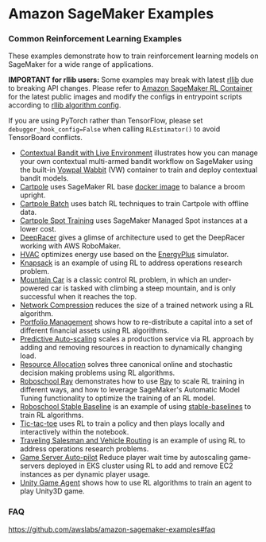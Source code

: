 # Amazon SageMaker Examples

### Common Reinforcement Learning Examples

These examples demonstrate how to train reinforcement learning models on SageMaker for a wide range of applications.

**IMPORTANT for rllib users:** Some examples may break with latest [rllib](https://docs.ray.io/en/latest/rllib.html) due to breaking API changes. Please refer to [Amazon SageMaker RL Container](https://github.com/aws/sagemaker-rl-container) for the latest public images and modify the configs in entrypoint scripts according to [rllib algorithm config](https://docs.ray.io/en/latest/rllib-algorithms.html).

If you are using PyTorch rather than TensorFlow, please set `debugger_hook_config=False` when calling `RLEstimator()` to avoid TensorBoard conflicts.

-  [Contextual Bandit with Live Environment](bandits_statlog_vw_customEnv) illustrates how you can manage your own contextual multi-armed bandit workflow on SageMaker using the built-in [Vowpal Wabbit](https://github.com/VowpalWabbit/vowpal_wabbit) (VW) container to train and deploy contextual bandit models.
-  [Cartpole](rl_cartpole_coach) uses SageMaker RL base [docker image](https://github.com/aws/sagemaker-rl-container) to balance a broom upright.
-  [Cartpole Batch](rl_cartpole_batch_coach) uses batch RL techniques to train Cartpole with offline data.
-  [Cartpole Spot Training](rl_managed_spot_cartpole_coach) uses SageMaker Managed Spot instances at a lower cost.
-  [DeepRacer](rl_deepracer_robomaker_coach_gazebo) gives a glimse of architecture used to get the DeepRacer working with AWS RoboMaker.
-  [HVAC](rl_hvac_coach_energyplus) optimizes energy use based on the [EnergyPlus](https://energyplus.net/) simulator.
-  [Knapsack](rl_knapsack_coach_custom) is an example of using RL to address operations research problem.
-  [Mountain Car](rl_mountain_car_coach_gymEnv) is a classic control RL problem, in which an under-powered car is tasked with climbing a steep mountain, and is only successful when it reaches the top.
-  [Network Compression](rl_network_compression_ray_custom) reduces the size of a trained network using a RL algorithm.
-  [Portfolio Management](rl_portfolio_management_coach_customEnv) shows how to re-distribute a capital into a set of different financial assets using RL algorithms.
-  [Predictive Auto-scaling](rl_predictive_autoscaling_coach_customEnv) scales a production service via RL approach by adding and removing resources in reaction to dynamically changing load.
-  [Resource Allocation](rl_resource_allocation_ray_customEnv) solves three canonical online and stochastic decision making problems using RL algorithms.
-  [Roboschool Ray](rl_roboschool_ray) demonstrates how to use [Ray](https://rise.cs.berkeley.edu/projects/ray/) to scale RL training in different ways, and how to leverage SageMaker's Automatic Model Tuning functionality to optimize the training of an RL model.
-  [Roboschool Stable Baseline](rl_roboschool_stable_baselines) is an example of using [stable-baselines](https://stable-baselines.readthedocs.io/en/master/) to train RL algorithms.
-  [Tic-tac-toe](rl_tic_tac_toe_coach_customEnv) uses RL to train a policy and then plays locally and interactively within the notebook.
-  [Traveling Salesman and Vehicle Routing](rl_traveling_salesman_vehicle_routing_coach) is an example of using RL to address operations research problems.
-  [Game Server Auto-pilot](rl_game_server_autopilot) Reduce player wait time by autoscaling game-servers deployed in EKS cluster using RL to add and remove EC2 instances as per dynamic player usage.
-  [Unity Game Agent](rl_unity_ray) shows how to use RL algorithms to train an agent to play Unity3D game.

### FAQ
https://github.com/awslabs/amazon-sagemaker-examples#faq 
